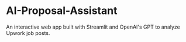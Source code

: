 # AI-Proposal-Assistant
An interactive web app built with Streamlit and OpenAI's GPT to analyze Upwork job posts.
